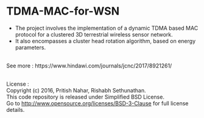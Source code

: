 # TDMA-MAC-for-WSN
<ul>
<li>The project involves the implementation of a dynamic TDMA based MAC protocol for a clustered 3D terrestrial wireless sensor network.</li>
<li>It also encompasses a cluster head rotation algorithm, based on energy parameters.</li>
</ul>
</br>
See more : https://www.hindawi.com/journals/jcnc/2017/8921261/<br /><br />

License :<br />
Copyright (c) 2016, Pritish Nahar, Rishabh Sethunathan.<br />
This code repository is released under Simplified BSD License.<br />
Go to http://www.opensource.org/licenses/BSD-3-Clause for full license details.
